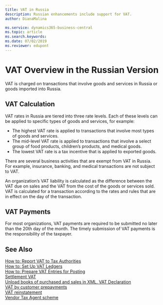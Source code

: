 ```yaml
---
title: VAT in Russia
description: Russian enhancements include support for VAT.
author: DianaMalina

ms.service: dynamics365-business-central
ms.topic: article
ms.search.keywords:
ms.date: 07/02/2019
ms.reviewer: edupont
---
```


# VAT Overview in the Russian Version

VAT is charged on transactions that involve goods and services in Russia or goods imported into Russia.

## VAT Calculation

VAT rates in Russia are tiered into three rate levels. Each of these levels can be applied to specific types of goods and services, for example: 

- The highest VAT rate is applied to transactions that involve most types of goods and services.
- The mid-level VAT rate is applied to transactions that involve a select group of food products, children’s products, and medical goods.
- The lowest VAT rate is a tax incentive that is applied to exported goods. 

There are several business activities that are exempt from VAT in Russia. For example, insurance, banking, and medical transactions are not subject to VAT. 

An organization’s VAT liability is calculated as the difference between the VAT due on sales and the VAT from the cost of the goods or services sold. VAT is calculated for a transaction according to the rates and rules that are in effect on the day of the transaction.

## VAT Payments

For most organizations, VAT payments are required to be submitted no later than the 20th day of the month. The timely submission of VAT payments is the responsibility of the taxpayer.

## See Also

[How to: Report VAT to Tax Authorities](../../finance-how-report-vat.md)  
[How to: Set Up VAT Ledgers](How-to-Set-Up-VAT-Ledgers.md)  
[How to: Prepare VAT Entries for Posting](How-to-Prepare-VAT-Entries-for-Posting.md)  
[Settlement VAT](Settlement-VAT.md)  
[Unload books of purchased and sales in XML. VAT Declaration](upload-books-purchases-sales-xml-vat-declaration.md)  
[VAT by customer prepayments](VAT-by-Customer-prepayments.md)  
[VAT reinstatement](VAT-reinstatement.md)  
[Vendor Tax Agent scheme](Vendor-Tax-Agent-scheme.md)  
